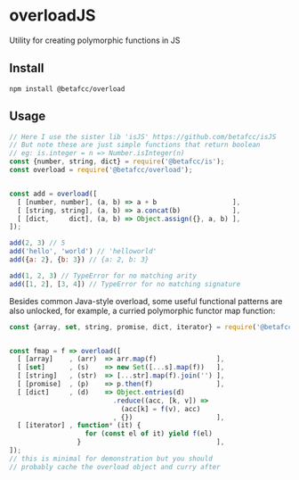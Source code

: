 # overloadJS

Utility for creating polymorphic functions in JS


Install
-------

    npm install @betafcc/overload


Usage
-----

```js
// Here I use the sister lib 'isJS' https://github.com/betafcc/isJS
// But note these are just simple functions that return boolean
// eg: is.integer = n => Number.isInteger(n)
const {number, string, dict} = require('@betafcc/is');
const overload = require('@betafcc/overload');


const add = overload([
  [ [number, number], (a, b) => a + b                   ],
  [ [string, string], (a, b) => a.concat(b)             ],
  [ [dict,     dict], (a, b) => Object.assign({}, a, b) ],
]);

add(2, 3) // 5
add('hello', 'world') // 'helloworld'
add({a: 2}, {b: 3}) // {a: 2, b: 3}

add(1, 2, 3) // TypeError for no matching arity
add([1, 2], [3, 4]) // TypeError for no matching signature

```

Besides common Java-style overload, some useful functional patterns are also unlocked,
for example, a curried polymorphic functor map function:


```js
const {array, set, string, promise, dict, iterator} = require('@betafcc/is');


const fmap = f => overload([
  [ [array]    , (arr)  => arr.map(f)               ],
  [ [set]      , (s)    => new Set([...s].map(f))   ],
  [ [string]   , (str)  => [...str].map(f).join('') ],
  [ [promise]  , (p)    => p.then(f)                ],
  [ [dict]     , (d)    => Object.entries(d)
                          .reduce((acc, [k, v]) =>
                            (acc[k] = f(v), acc)
                          , {})                     ],
  [ [iterator] , function* (it) {
                   for (const el of it) yield f(el)
                 }                                  ],
]);
// this is minimal for demonstration but you should
// probably cache the overload object and curry after

```
